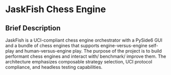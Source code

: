 # JaskFish Chess Engine

## Brief Description
JaskFish is a UCI-compliant chess engine orchestrator with a PySide6 GUI and a bundle of chess engines that supports engine-versus-engine self-play and human-versus-engine play. The purpose of the project is to build performant chess engines and interact with/ benchmark/ improve them. The architecture emphasizes composable strategy selection, UCI protocol compliance, and headless testing capabilities.